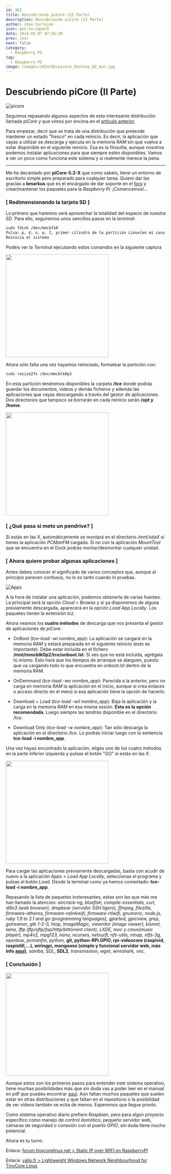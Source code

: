```yaml
---
id: 362
title: Descubriendo piCore (II Parte)
description: Descubriendo piCore (II Parte)
author: Jose Cerrejon
icon: pen-to-square
date: 2014-02-07 07:56:20
prev: /es/
next: false
category:
  - Raspberry PI
tag:
  - Raspberry PI
image: /images/2014/02/picore_desktop_02_min.jpg
---
```


# Descubriendo piCore (II Parte)

![picore](/images/2014/02/picore_desktop_02_min.jpg)

Seguimos repasando algunos aspectos de esta interesante distribución llamada *piCore* y que vimos por encima en el [artículo anterior](/post.php?id=361).

Para empezar, decir que se trata de una distribución que pretende mantener un estado "fresco" en cada reinicio. Es decir, la aplicación que vayas a utilizar se descarga y  ejecuta en la memoria *RAM* sin que vuelva a estar disponible en el siguiente reinicio. Esa es la filosofía, aunque nosotros podemos instalar aplicaciones para que siempre estén disponibles. Vamos a ver un poco como funciona este sistema y si realmente merece la pena.

- - -
Me he decantado por **piCore-5.2-X** que como sabéis, tiene un entorno de escritorio simple pero preparado para cualquier tarea. Quiero dar las gracias a **bmarkus** que es el encargado de dar soporte en el [foro](http://forum.tinycorelinux.net/index.php/board,57.0.html) y crear/mantener los paquetes para la *Raspberry Pi*. ¡Comencemos!…

###  [ Redimensionando la tarjeta SD ]

Lo primero que haremos será aprovechar la totalidad del espacio de nuestra *SD*. Para ello, seguiremos unos sencillos pasos en la *terminal*:

```bash
sudo fdisk /dev/mmcblk0
Pulsa: p, d, n, p, 2, primer cilindro de la partición Linux(en mi caso 673), w
Reinicia el sistema
```

Podéis ver la *Terminal* ejecutando estos comandos en la siguiente captura

<a title="Redimensionando el espacio de la tarjeta SD con fdisk" rel="lightbox" href="/images/2014/02/picore_fdisk.jpg">
<img width="324" src="/images/2014/02/picore_fdisk_min.jpg">
</a>

Ahora sólo falta una vez hayamos reiniciado, formatear la partición con:

```bash
sudo resize2fs /dev/mmcblk0p2
```

En esta partición tendremos disponibles la carpeta **/tce** donde podrás guardar los documentos, vídeos y demás ficheros y además las aplicaciones que vayas descargando a través del gestor de aplicaciones. Dos directorios que tampoco se borrarán en cada reinicio serán **/opt y /home**.

<a title="/dev/mmcblk0p2 ahora tiene 1.7 GB libres" rel="lightbox" href="/images/2014/02/picore_diskavailable.jpg">
<img width="324" src="/images/2014/02/picore_diskavailable_min.jpg">
</a>

###  [ ¿Qué pasa si meto un pendrive? ]

Si estás en las X, automáticamente se montará en el directorio */mnt/sdaX* si tienes la aplicación *PCManFM* cargada. Si no con la aplicación *MountTool* que se encuentra en el Dock podrás montar/desmontar cualquier unidad.

###  [ Ahora quiero probar algunas aplicaciones ]

Antes debes conocer el significado de varios conceptos que, aunque al principio parecen confusos, no lo es tanto cuando lo pruebas.

![Apps](/images/2014/02/picore_Apps.jpg)

A la hora de instalar una aplicación, podemos obtenerla de varias fuentes. La principal será la opción *Cloud > Browse* y si ya disponemos de alguna previamente descargada, aparecerá en la opción *Load App Locally*. Los paquetes tienen la extensión *tcz*.

Ahora veamos los **cuatro métodos** de descarga que nos presenta el gestor de aplicaciones de *piCore*:

* OnBoot (*tce-load -wi nombre_app*): La aplicación se cargará en la memoria *RAM* y estará preparada en el siguiente reinicio (esto es importante). Debe estar incluída en el fichero **/mnt/mmcblk0p2/tce/onboot.lst**. Si ves que no está incluída, agrégala tú mismo. Esto hará que los tiempos de arranque se alarguen, puesto que va cargando todo lo que encuentra en *onboot.lst* dentro de la memoria RAM.

* OnDemmand (*tce-load -wo nombre_app*): Parecida a la anterior, pero no carga en memoria *RAM* la aplicación en el inicio, aunque sí crea enlaces o acceso directo en el menú si esa aplicación tiene la opción de hacerlo. 
 
* Download + Load (*tce-load -wil nombre_app*): Baja la aplicación y la carga en la memoria *RAM* en esa misma sesión. **Esta es la opción recomendada**. Luego siempre las tendrás disponible en el directorio */tce*.

* Download Only (*tce-load -w nombre_app*): Tan sólo descarga la aplicación en el directorio */tce*. Lo podrás iniciar luego con la sentencia **tce-load -i nombre_app**.

Una vez hayas encontrado la aplicación, eliges uno de los cuatro métodos en la parte inferior izquierda y pulsas el botón "GO" si estás en las X.

<a title="Apps, mc, top y dillo3" rel="lightbox" href="/images/2014/02/picore_desktop_01.jpg">
<img width="324" src="/images/2014/02/picore_desktop_01_min.jpg">
</a>

Para cargar las aplicaciones previamente descargadas, basta con acudir de nuevo a la aplicación *Apps > Load App Locally*, seleccionas el programa y pulsas el botón *Load*. Desde la terminal como ya hemos comentado: **tce-load -i nombre_app**.

Repasando la lista de paquetes insteresantes, estas son las que más me han llamado la atención: *aircrack-ng, bluefish, compile-essentials, curl, dillo3 (web browser), dropbear (servidor SSH ligero), ffmpeg, filezilla, firmware-atheros, firmware-ralinkwifi, firmware-rtlwifi, gnumeric, node.js,  ruby 1.9 to 2.1 and go (programming languages), gparted, gpicview, grep, gstreamer, gtk 1-2-3, htop, ImageMagic, viewnitor (image viewer), kismet, lame, lftp (ftp/sftp/fxp/http/bittorrent client), LXDE, moc y cmus(music player), mp4v2, mpg123, nano, ncurses, netsurft, nfs-utils, nmap, ntfs-3g, openbox, pcmanfm, python,* **git, python-RPi.GPIO, rpi-videocore (raspivid, raspistill,…), wiringpi, mongoose (simple y funcional servidor web, más info [aquí](https://code.google.com/p/mongoose/))**, *samba, SDL*, **SDL2**, *transmission, wget, wireshark, vnc.*

###  [ Conclusión ]

<a title="piCore ejecutando Apps, XTerm, moc y viewnitor" rel="lightbox" href="/images/2014/02/picore_desktop_02.jpg">
<img width="324" src="/images/2014/02/picore_desktop_02_min.jpg">
</a>

Aunque estos son los primeros pasos para entender este sistema operativo, tiene muchas posibilidades más que sin duda vas a poder leer en el manual en pdf que puedes encontrar [aquí](http://tinycorelinux.net/~curaga/corebook.pdf). Aún faltan muchos paquetes que suelen estar en otras distribuciones y que faltan en el repositorio o la posibilidad de ver vídeos también se echa de menos. Esperemos que llegue pronto.

Como sistema operativo diario prefiero *Raspbian*, pero para algún proyecto específico como manejo de control domótico, pequeño servidor web, cámaras de seguridad o conexión con el puerto *GPIO*, sin duda tiene mucho potencial.

Ahora es tu turno.

Enlace: [forum.tinycorelinux.net > Static IP over WIFI on RaspberryPI](http://forum.tinycorelinux.net/index.php/topic,16158.msg95805.html#msg95805)

Enlace: [yalis.fr > Lightweight Windows Network Neighbourhood for TinyCore Linux](http://yalis.fr/cms/index.php/post/2013/05/31/Lightweight-Windows-Network-Neighbourhood-for-TinyCore-Linux)